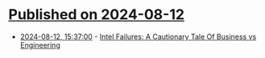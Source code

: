 # [Published on 2024-08-12](index.md)

* [2024-08-12, 15:37:00](https://soylentnews.org/article.pl?sid=24/08/10/2121206&from=rss) - [Intel Failures: A Cautionary Tale Of Business vs Engineering](https://soylentnews.org/article.pl?sid=24/08/10/2121206&from=rss)
